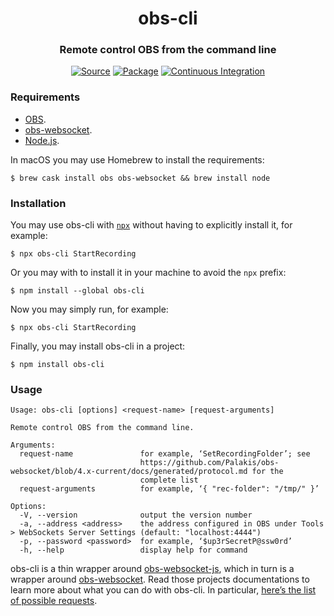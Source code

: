 <h1 align="center">obs-cli</h1>
<h3 align="center">Remote control OBS from the command line</h3>
<p align="center">
<a href="https://github.com/leafac/obs-cli"><img alt="Source" src="https://img.shields.io/badge/Source---"></a>
<a href="https://www.npmjs.com/package/obs-cli"><img alt="Package" src="https://badge.fury.io/js/obs-cli.svg"></a>
<a href="https://github.com/leafac/obs-cli/actions"><img alt="Continuous Integration" src="https://github.com/leafac/obs-cli/workflows/.github/workflows/main.yml/badge.svg"></a>
</p>

### Requirements

- [OBS](https://obsproject.com).
- [obs-websocket](https://obsproject.com/forum/resources/obs-websocket-remote-control-obs-studio-from-websockets.466/).
- [Node.js](https://nodejs.org/).

In macOS you may use Homebrew to install the requirements:

```console
$ brew cask install obs obs-websocket && brew install node
```

### Installation

You may use obs-cli with [`npx`](https://github.com/npm/npx) without having to explicitly install it, for example:

```console
$ npx obs-cli StartRecording
```

Or you may with to install it in your machine to avoid the `npx` prefix:

```console
$ npm install --global obs-cli
```

Now you may simply run, for example:

```console
$ npx obs-cli StartRecording
```

Finally, you may install obs-cli in a project:

```console
$ npm install obs-cli
```

### Usage

```
Usage: obs-cli [options] <request-name> [request-arguments]

Remote control OBS from the command line.

Arguments:
  request-name               for example, ‘SetRecordingFolder’; see
                             https://github.com/Palakis/obs-websocket/blob/4.x-current/docs/generated/protocol.md for the
                             complete list
  request-arguments          for example, ‘{ "rec-folder": "/tmp/" }’

Options:
  -V, --version              output the version number
  -a, --address <address>    the address configured in OBS under Tools > WebSockets Server Settings (default: "localhost:4444")
  -p, --password <password>  for example, ‘$up3rSecretP@ssw0rd’
  -h, --help                 display help for command
```

obs-cli is a thin wrapper around [obs-websocket-js](https://github.com/haganbmj/obs-websocket-js), which in turn is a wrapper around [obs-websocket](https://obsproject.com/forum/resources/obs-websocket-remote-control-obs-studio-from-websockets.466/). Read those projects documentations to learn more about what you can do with obs-cli. In particular, [here’s the list of possible requests](https://github.com/Palakis/obs-websocket/blob/4.x-current/docs/generated/protocol.md).
